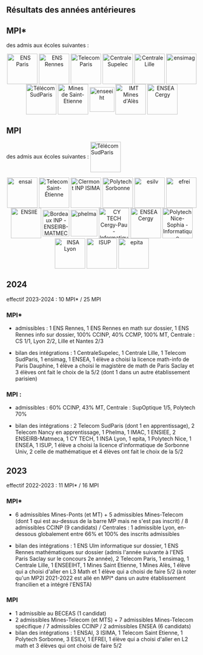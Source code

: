 Résultats des années antérieures
--

## MPI\*
  des admis aux écoles suivantes :
  <p style="text-align: center;">
  <img
  src="https://www.ens.psl.eu/sites/default/files/inline-images/logo.jpg"
  alt="ENS Paris" height="80" style="vertical-align: middle;" />
  <img
  src="https://edu.ens-rennes.fr/pluginfile.php/1/core_admin/logocompact/300x300/1647609317/ENS%20Rennes%20%281%29.png"
  alt="ENS Rennes" height="80" style="vertical-align: middle;" />
      <img src="https://www.fondation-mines-telecom.org/wp-content/uploads/2019/06/Logo-T%C3%A9l%C3%A9com-Paris-IP-Paris.png" alt="Telecom Paris" height="80" style="vertical-align: middle;" />
  <img
  src="https://www.centralesupelec.fr/sites/all/themes/cs_theme/medias/common/images/intro/logo.png"
  alt="CentraleSupelec" height="80" style="vertical-align: middle;" />
<img src="https://centralelille.fr/wp-content/uploads/2019/07/Centrale-Lille.png" alt="Centrale Lille" height="80" style="vertical-align: middle;" />
    <img src="https://ensimag.grenoble-inp.fr/uas/alias2/LOGO/Grenoble+INP+-+Ensimag+%28couleur%2C+RVB%2C+120px%29.png" alt="ensimag" height="80" style="vertical-align: middle;" />
  <img
  src="https://upload.wikimedia.org/wikipedia/fr/thumb/1/1d/Logo_T%C3%A9l%C3%A9com_SudParis.svg/383px-Logo_T%C3%A9l%C3%A9com_SudParis.svg.png?20200526100253"
  alt="Télécom SudParis" height="80" style="vertical-align: middle;" />
    <img
  src="https://www.fondation-mines-telecom.org/wp-content/uploads/2018/10/Mines_Saint_Etienne_IMT_RVB-300x300.png"
  alt="Mines de Saint-Etienne" height="80" style="vertical-align:
  middle;" />
  <img
  src="https://www.enseeiht.fr/error/resources/img/logo-enseeiht.png" alt="enseeiht" height="65" style="vertical-align:
  middle;" />
      <img
  src="https://www.imt-mines-ales.fr/themes/custom/boots/assets/images/logo.svg"
  alt="IMT Mines d'Alès" height="80" style="vertical-align:
  middle;" />
  <img
  src="https://www.ensea.fr/sites/all/themes/custom/customer/logo.png"
  alt="ENSEA Cergy" height="80" style="vertical-align: middle;" />

</p>

## MPI

 des admis aux écoles suivantes :
  <img
  src="https://upload.wikimedia.org/wikipedia/fr/thumb/1/1d/Logo_T%C3%A9l%C3%A9com_SudParis.svg/383px-Logo_T%C3%A9l%C3%A9com_SudParis.svg.png?20200526100253"
  alt="Télécom SudParis" height="80" style="vertical-align: middle;" />
  <p style="text-align: center;">
      <img
  src="https://ensai.fr/wp-content/themes/ensai/ensai_img/logo.png"
  alt="ensai" height="80" style="vertical-align: middle;" />
        <img
  src="https://www.telecom-st-etienne.fr/core/views/29e7396b6b/asset/images/logo.svg"
  alt="Telecom Saint-Étienne" height="80" style="vertical-align: middle;" />
      <img
    src="https://www.clermont-auvergne-inp.fr/wp-content/uploads/2021/12/logo_isima.png"
    alt="Clermont INP ISIMA" height="80" style="vertical-align: middle;" />
      <img src="https://sciences.sorbonne-universite.fr/sites/default/files/media/2020-03/Logo_Polytech_Sorbonne_1920x660.png" alt="Polytech Sorbonne" height="80" style="vertical-align: middle;" />
      <img src="https://www.esilv.fr/ecole-ingenieur/wp-content/uploads/2020/09/logo-esilv-ecole-ingenieur.png" alt="esilv" height="80" style="vertical-align: middle;" />
      <img src="https://www.efrei.fr/wp-content/uploads/2022/02/LOGO_EFREI-PRINT_EFREI-WEB-450x147.png" alt="efrei" height="80" style="vertical-align: middle;" />
<img
  src="https://www.ensiie.fr/wp-content/uploads/2018/04/ENSIIE01.png"
  alt="ENSIIE" height="80" style="vertical-align: middle;" />
  <img
  src="https://enseirb-matmeca.bordeaux-inp.fr/sites/default/files/upload/Logos/2021/logo_em.svg" alt="Bordeaux INP - ENSEIRB-MATMECA Télecom." height="70" style="vertical-align: middle;" />
<img
  src="https://phelma.grenoble-inp.fr/uas/alias22/LOGO/Grenoble+INP+-+Phelma+%28couleur%2C+RVB%2C+120px%29.png" alt="phelma"
 height="70" style="vertical-align: middle;" />
<img
  src="https://cytech.cyu.fr/uas/CYTech/LOGO_COULEUR/CY-Tech_coul.png"
  alt="CY TECH Cergy-Pau - Informatique" height="80"
  style="vertical-align: middle;" />
  <img
  src="https://www.ensea.fr/sites/all/themes/custom/customer/logo.png"
  alt="ENSEA Cergy" height="80" style="vertical-align: middle;" />
  <img
  src="https://www.telecom-valley.fr/wp-content/uploads/2023/04/Polytech-Nice-Sophia_annuaire.jpg"
  alt="Polytech Nice-Sophia - Informatique" height="80"
  style="vertical-align: middle;" />
  <img
  src="https://www.insa-lyon.fr/sites/all/themes/insa/logo.png"
  alt="INSA Lyon" height="80"
  style="vertical-align: middle;" />
  <img
  src="https://isup.sorbonne-universite.fr/sites/default/files/styles/930xauto/public/media/2021-04/logo-ISUP.png"
  alt="ISUP" height="80"
  style="vertical-align: middle;" />
  <img
  src="https://www.epita.fr/wp-content/themes/epita-refonte-theme/assets/images/logo-epita.svg" alt="epita" height="80"
  style="vertical-align: middle;" />
  </p>


## 2024

effectif 2023-2024 : 10 MPI* / 25 MPI

### MPI\*

* admissibles : 1 ENS Rennes, 1 ENS Rennes en math sur dossier, 1
    ENS Rennes info sur dossier, 100%
    CCINP, 40% CCMP, 100% MT, Centrale : CS 1/1, Lyon 2/2, Lille et
    Nantes 2/3

* bilan des intégrations : 1 CentraleSupelec,  1 Centrale Lille, 1
  Telecom SudParis, 1 ensimag, 1 ENSEA, 1 élève a choisi la
  licence math-info de Paris Dauphine, 1 élève a choisi le magistère
  de math de Paris Saclay et 3 élèves ont fait le choix de la 5/2
  (dont 1 dans un autre établissement parisien)

### MPI :

* admissibles : 60% CCINP, 43% MT, Centrale : SupOptique 1/5,
    Polytech 70%

* bilan des intégrations : 2 Telecom SudParis (dont 1 en
  apprentissage), 2 Telecom Nancy en 
  apprentissage, 1 Phelma, 1 IMAC, 1
  ENSIEE, 2 ENSEIRB-Matmeca, 1 CY TECH, 1 INSA Lyon, 1 epita, 1
  Polytech Nice, 1 ENSEA, 1 ISUP, 1 élève a choisi la licence d'informatique
  de Sorbonne Univ, 2 celle de mathématique et 4 élèves ont fait le
  choix de la 5/2


## 2023

effectif 2022-2023 : 11 MPI* / 16 MPI

### MPI\*

* 6 admissibles Mines-Ponts (et MT) + 5 admissibles
    Mines-Telecom (dont 1 qui est au-dessus de la barre MP mais ne s'est
   pas inscrit) / 8 admissibles CCINP (9 candidats) / Centrales : 1
   admissible Lyon, en-dessous globalement entre 66% et 100% des
   inscrits admissibles
   
* bilan des intégrations : 1 ENS Ulm informatique sur dossier, 1
    ENS Rennes mathématiques sur dossier (admis l'année suivante
    à l'ENS Paris Saclay sur le concours 2e année), 2 Telecom Paris, 1 ensimag,
    1 Centrale Lille, 1 ENSEEIHT, 1 Mines Saint Etienne, 1 Mines Alès,
    1 élève qui a choisi d'aller en L3 Math et 1 élève qui a choisi de
    faire 5/2 (à noter qu'un MP2I 2021-2022 est allé en MPI\* dans un
    autre établissement francilien et a intégré l'ENSTA)

### MPI

* 1 admissible au BECEAS (1 candidat)
* 2 admissibles Mines-Telecom (et MTS) + 7 admissibles
    Mines-Telecom spécifique / 7 admissibles CCINP / 2 admissibles ENSEA
   (6 candidats)
* bilan des intégrations : 1 ENSAI, 3 ISIMA, 1 Telecom Saint
   Etienne, 1 Polytech Sorbonne, 3 ESILV, 1 EFREI, 1 élève qui a
   choisi d'aller en L2 math et 3 élèves qui ont choisi de faire 5/2
